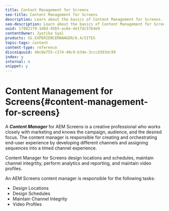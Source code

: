 ```yaml
---
title: Content Management for Screens
seo-title: Content Management for Screens
description: Learn about the basics of Content Management for Screens.
seo-description: Learn about the basics of Content Management for Screens.
uuid: 179021f9-1d6d-45b5-ac6e-4e17dc5764e9
contentOwner: Jyotika Syal
products: SG_EXPERIENCEMANAGER/6.4/SITES
topic-tags: content
content-type: reference
discoiquuid: 40c8e755-c174-40c9-b34e-3cccd393dc99
index: y
internal: n
snippet: y
---
```


# Content Management for Screens{#content-management-for-screens}

A ***Content Manager*** for AEM Screens is a creative professional who works closely with marketing and knows the campaign, audience, and the desired focus. The content manager is responsible for creating and orchestrating end-user experience by developing different channels and assigning sequences into a timed channel experience.

Content Manager for Screens design locations and schedules, maintain channel integrtity, perform analytics and reporting, and maintain video profiles.

An AEM Screens content manager is responsible for the following tasks:

* Design Locations
* Design Schedules
* Maintain Channel Integrity
* Video Profiles

